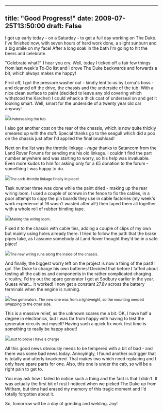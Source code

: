 
---
title: "Good Progress!"
date: 2009-07-25T13:50:00
draft: False
---

I got up early today - on a Saturday - to get a full day working on The Duke.  I've finished now, with seven hours of hard work done, a slight sunburn and a big smile on my face!  After a long soak in the bath I'm going to hit the beers and celebrate.

"Celebrate what?" I hear you cry.  Well, today I ticked off a fair few things from last week's To-Do list and I drove The Duke backwards and forwards a bit, which always makes me happy!

First off, I got the pressure washer out - kindly lent to us by Lorna's boss - and cleaned off the drive, the chassis and the underside of the tub.  With a nice clean surface to paint (decided to leave any old covering which withstood the <span>Karcher</span>) I could whack a thick coat of <span>underseal</span> on and get it looking smart.  Well, smart for the underside of a twenty year old car anyway!

<a href="http://danandtheduke.co.uk/uploaded_images/IMG_0076-722413.JPG"><img src="http://danandtheduke.co.uk/uploaded_images/IMG_0076-722374.JPG"/></a><span style="font-size:85%;"><span>Undersealing</span> the tub.</span>

I also got another coat on the rear of the chassis, which is now quite thickly smeared up with the stuff.  Special thanks go to the seagull which did a poo on the chassis just after I'd applied the final <span>brushload</span>!

Next on the list was the throttle linkage - <span style="font-style: italic;">huge</span> thanks to <span>Satancom</span> from the Land Rover Forums for sending me his old linkage.  I couldn't find the part number anywhere and was starting to worry, so his help was invaluable.  Even more kudos to him for asking only for a £5 donation to the forum - something I was happy to do.

<a href="http://danandtheduke.co.uk/uploaded_images/IMG_0069-752103.JPG"><img src="http://danandtheduke.co.uk/uploaded_images/IMG_0069-752098.JPG"/></a><span style="font-size:85%;">The <span>carb</span>-throttle linkage finally in place!</span>

Task number three was done while the paint dried - making up the rear wiring loom.  I used a couple of screws in the fence to fix the cables, in a poor attempt to copy the pin boards they use in cable factories (my week's work experience at 16 wasn't wasted after all!) then taped them all together with a whole roll of rubber binding tape.

<a href="http://danandtheduke.co.uk/uploaded_images/IMG_0073-752159.JPG"><img src="http://danandtheduke.co.uk/uploaded_images/IMG_0073-752123.JPG"/></a><span style="font-size:85%;">Making the wiring loom.</span>

Fixed it to the chassis with cable ties, adding a couple of clips of my own but mainly using holes already there.  I tried to follow the path that the brake pipes take, as I assume somebody at Land Rover thought they'd be in a safe place!

<a href="http://danandtheduke.co.uk/uploaded_images/IMG_0079-722472.JPG"><img src="http://danandtheduke.co.uk/uploaded_images/IMG_0079-722438.JPG"/></a><span style="font-size:85%;">The new wiring runs along the inside of the chassis.</span>

And finally, the biggest worry left on the project is now a thing of the past!  I got The Duke to charge his own batteries!  Decided that before I faffed about testing all the cables and components in the rather complicated charging circuitry, I'd try out the spare generator I got at <span>Sodbury</span> earlier in the year.  Guess what...  it worked!  I now get a constant 27.8v across the battery terminals when the engine is running. 

<a href="http://danandtheduke.co.uk/uploaded_images/IMG_0086-782125.JPG"><img src="http://danandtheduke.co.uk/uploaded_images/IMG_0086-782064.JPG"/></a><span style="font-size:85%;">Two generators.  The new one was from a lightweight, so the mounting needed swapping to the other side.</span>

This is a massive relief, as the unknown scares me a bit.  OK, I have half a degree in electronics, but I was far from happy with having to test the generator circuits out myself!  Having such a quick fix work first time is something to really be happy about!

<a href="http://danandtheduke.co.uk/uploaded_images/IMG_0097-782146.JPG"><img src="http://danandtheduke.co.uk/uploaded_images/IMG_0097-782142.JPG"/></a><span style="font-size:85%;">Just to prove I have a charge</span>

All this good news obviously needs to be tempered with a bit of bad - and there was some bad news today.  Annoyingly, I found another outrigger that is totally and utterly knackered.  That makes two which need replacing and I only have spare parts for one.  Also, this one is under the cab, so will be a right pain to get to. 

You may ask how I failed to notice such a thing and the fact is that I didn't.  It was actually the first bit of rust I noticed when we picked The Duke up from <span>Witham</span>, but time had erased my memory of this tragic moment and I'd totally forgotten about it.

So, tomorrow will be a day of grinding and welding.  Joy!